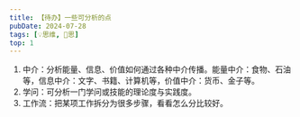 ```yaml
---
title: 【待办】一些可分析的点
pubDate: 2024-07-28
tags: [💡思维, 🤔思]
top: 1
---
```


1. 中介：分析能量、信息、价值如何通过各种中介传播。能量中介：食物、石油等，信息中介：文字、书籍、计算机等，价值中介：货币、金子等。
2. 学问：可分析一门学问或技能的理论度与实践度。
3. 工作流：把某项工作拆分为很多步骤，看看怎么分比较好。
